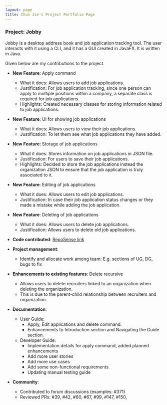 ```yaml
---
layout: page
title: Chun Jie's Project Portfolio Page
---
```


<div class="reset-page-break-defaults" markdown="1">

### Project: Jobby

Jobby is a desktop address book and job application tracking tool. The user interacts with it using a CLI, and it has a GUI created in JavaFX. It is written in Java.

Given below are my contributions to the project.

* **New Feature**: Apply command
    * What it does: Allows users to add job applications.
    * Justification: For job application tracking, since one person can apply to multiple positions within a company, a separate class is required for job applications.
    * Highlights: Created necessary classes for storing information related to job applications.

* **New Feature**: UI for showing job applications
    * What it does: Allows users to view their job applications.
    * Justification: To let them see what job applications they have added.

* **New Feature**: Storage of job applications
    * What it does: Stores information on job applications in JSON file.
    * Justification: For users to save their job applications.
    * Highlights: Decided to store the job applications instead the organization JSON to ensure that the job application is truly associated to it.

* **New Feature**: Editing of job applications
    * What it does: Allows users to edit job applications.
    * Justification: In case their job application status changes or they made a mistake while adding the job application.

* **New Feature**: Deleting of job applications
    * What it does: Allows users to delete job applications.
    * Justification: Allows users to delete old job applications.

    
* **Code contributed**: [RepoSense link](https://nus-cs2103-ay2324s1.github.io/tp-dashboard/?search=AY2324S1-CS2103T-W08-3&sort=groupTitle&sortWithin=title&timeframe=commit&mergegroup=&groupSelect=groupByRepos&breakdown=true&checkedFileTypes=docs~functional-code~test-code~other&since=2023-09-22&tabOpen=true&tabType=authorship&tabAuthor=CJ-Lee01&tabRepo=AY2324S1-CS2103T-W08-3%2Ftp%5Bmaster%5D&authorshipIsMergeGroup=false&authorshipFileTypes=docs~other~functional-code~test-code&authorshipIsBinaryFileTypeChecked=false&authorshipIsIgnoredFilesChecked=false)

* **Project management**:
  * Identify and allocate work among team: E.g. sections of UG, DG, bugs to fix

* **Enhancements to existing features**: Delete recursive
  * Allows users to delete recruiters linked to an organization when deleting the organization.
  * This is due to the parent-child relationship between recruiters and organization.


* **Documentation**:
    * User Guide:
        * Apply, Edit applications and delete command.
        * Enhancements to Introduction section and Navigating the Guide section.
    * Developer Guide:
        * Implementation details for apply command, added planned enhancements
        * Add more user stories
        * Add more use cases
        * Add some non-functional requirements
        * Updating manual testing guide

* **Community**:
    * Contributed to forum discussions (examples: #371)
    * Reviewed PRs: #39, #42, #60, #67, #99, #147, #150,  

</div>
